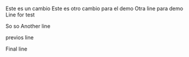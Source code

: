 Este es un cambio
Este es otro cambio
para el demo
Otra line para demo
Line for test



So so
Another line

previos line

Final line
